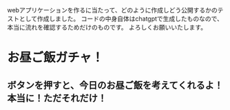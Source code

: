 webアプリケーションを作るに当たって、どのように作成しどう公開するかのテストとして作成しました。
コードの中身自体はchatgptで生成したものなので、本当に流れを確認するためだけのものです。
よろしくお願いいたします。

# お昼ご飯ガチャ！
## ボタンを押すと、今日のお昼ご飯を考えてくれるよ！本当に！ただそれだけ！
